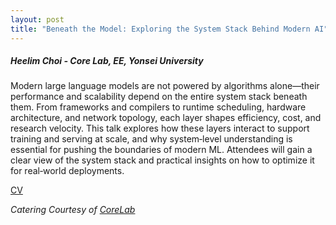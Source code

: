 ```yaml
---
layout: post
title: "Beneath the Model: Exploring the System Stack Behind Modern AI"
---
```


<h5>
    Heelim Choi - Core Lab, EE, Yonsei University
</h5>

Modern large language models are not powered by algorithms alone—their performance and scalability depend on the entire system stack beneath them. From frameworks and compilers to runtime scheduling, hardware architecture, and network topology, each layer shapes efficiency, cost, and research velocity.
This talk explores how these layers interact to support training and serving at scale, and why system‑level understanding is essential for pushing the boundaries of modern ML. Attendees will gain a clear view of the system stack and practical insights on how to optimize it for real‑world deployments.

<!-- [PPT](https://drive.google.com/file/d/1v1rePk53w5xKd5fy6fIYRitVxWEqDH7z/view?usp=share_link) -->
[CV](https://sites.google.com/yonsei.ac.kr/heelim/profile)

<i>
    Catering Courtesy of <a href="http://corelab.or.kr/index.php">CoreLab</a>
</i>
